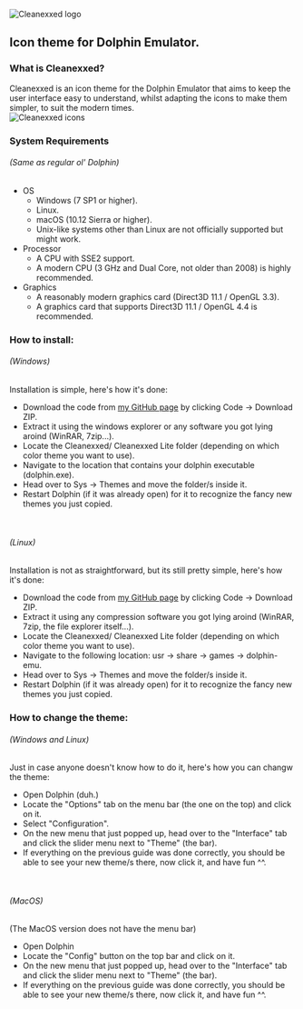 
![Cleanexxed logo](https://cdn.discordapp.com/attachments/623088732932931594/829690138090143764/IMG-9750.jpg)

## Icon theme for Dolphin Emulator.

### What is Cleanexxed?
Cleanexxed is an icon theme for the Dolphin Emulator that aims to keep the user interface easy to understand, whilst adapting the icons to make them simpler, to suit the modern times.
<br/>
![Cleanexxed icons](https://cdn.discordapp.com/attachments/623088732932931594/829693868298600448/IMG_9752.jpg)
<br/>

### System Requirements  <br/>
###### (Same as regular ol' Dolphin)

- OS
    - Windows (7 SP1 or higher).
    - Linux.
    - macOS (10.12 Sierra or higher).
    - Unix-like systems other than Linux are not officially supported but might work.
- Processor
    - A CPU with SSE2 support.
    - A modern CPU (3 GHz and Dual Core, not older than 2008) is highly recommended.
- Graphics
    - A reasonably modern graphics card (Direct3D 11.1 / OpenGL 3.3).
    - A graphics card that supports Direct3D 11.1 / OpenGL 4.4 is recommended.

### How to install: <br/>
###### (Windows)
Installation is simple, here's how it's done: <br/> 
- Download the code from [my GitHub page](https://github.com/Humanoidear/Cleanexxed) by clicking Code -> Download ZIP.
- Extract it using the windows explorer or any software you got lying aroind (WinRAR, 7zip...).
- Locate the Cleanexxed/ Cleanexxed Lite folder (depending on which color theme you want to use).
- Navigate to the location that contains your dolphin executable (dolphin.exe).
- Head over to Sys -> Themes and move the folder/s inside it. 
- Restart Dolphin (if it was already open) for it to recognize the fancy new themes you just copied.

<br/>

###### (Linux)
Installation is not as straightforward, but its still pretty simple, here's how it's done: <br/> 
- Download the code from [my GitHub page](https://github.com/Humanoidear/Cleanexxed) by clicking Code -> Download ZIP.
- Extract it using any compression software you got lying aroind (WinRAR, 7zip, the file explorer itself...).
- Locate the Cleanexxed/ Cleanexxed Lite folder (depending on which color theme you want to use).
- Navigate to the following location: usr -> share -> games -> dolphin-emu.
- Head over to Sys -> Themes and move the folder/s inside it. 
- Restart Dolphin (if it was already open) for it to recognize the fancy new themes you just copied.

### How to change the theme: <br/>
###### (Windows and Linux)
Just in case anyone doesn't know how to do it, here's how you can changw the theme: <br/>
- Open Dolphin (duh.)
- Locate the "Options" tab on the menu bar (the one on the top) and click on it.
- Select "Configuration".
- On the new menu that just popped up, head over to the "Interface" tab and click the slider menu next to "Theme" (the bar).
- If everything on the previous guide was done correctly, you should be able to see your new theme/s there, now click it, and have fun ^^.

<br/>

###### (MacOS)
(The MacOS version does not have the menu bar)
- Open Dolphin
- Locate the "Config" button on the top bar and click on it.
- On the new menu that just popped up, head over to the "Interface" tab and click the slider menu next to "Theme" (the bar).
- If everything on the previous guide was done correctly, you should be able to see your new theme/s there, now click it, and have fun ^^.
